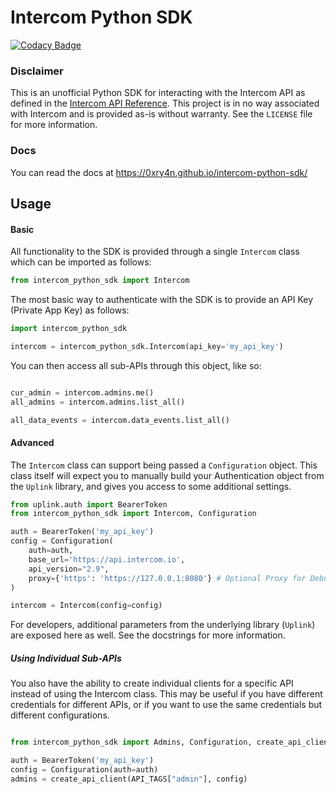 # Intercom Python SDK

[![Codacy Badge](https://app.codacy.com/project/badge/Grade/a2dc4c9a2c6c4f648bc8e909cf2bc731)](https://app.codacy.com/gh/0xRy4n/intercom-python-sdk/dashboard?utm_source=gh&utm_medium=referral&utm_content=&utm_campaign=Badge_grade)

### Disclaimer

This is an unofficial Python SDK for interacting with the Intercom API as defined in the [Intercom API Reference](https://developers.intercom.com/intercom-api-reference/reference). This project is in no way associated with Intercom and is provided as-is without warranty. See the `LICENSE` file for more information.

### Docs
You can read the docs at https://0xry4n.github.io/intercom-python-sdk/

## Usage

#### Basic

All functionality to the SDK is provided through a single `Intercom` class which can be imported as follows:

```python
from intercom_python_sdk import Intercom
```

The most basic way to authenticate with the SDK is to provide an API Key (Private App Key) as follows:

```python
import intercom_python_sdk

intercom = intercom_python_sdk.Intercom(api_key='my_api_key')
```

You can then access all sub-APIs through this object, like so:

```python

cur_admin = intercom.admins.me()
all_admins = intercom.admins.list_all()

all_data_events = intercom.data_events.list_all()
```


#### Advanced

The `Intercom` class can support being passed a `Configuration` object. This class itself will expect you to manually build your Authentication object from the `Uplink` library, and gives you access to some additional settings.

```python
from uplink.auth import BearerToken
from intercom_python_sdk import Intercom, Configuration

auth = BearerToken('my_api_key')
config = Configuration(
    auth=auth, 
    base_url='https://api.intercom.io',
    api_version="2.9",
    proxy={'https': 'https://127.0.0.1:8080'} # Optional Proxy for Debug-- see requests.Session proxy documentation
)

intercom = Intercom(config=config)
```

For developers, additional parameters from the underlying library (`Uplink`) are exposed here as well. See the docstrings for more information.

##### Using Individual Sub-APIs

You also have the ability to create individual clients for a specific API instead of using the Intercom class. This may be useful if you have different credentials for different APIs, or if you want to use the same credentials but different configurations.

```python

from intercom_python_sdk import Admins, Configuration, create_api_client, API_TAGS

auth = BearerToken('my_api_key')
config = Configuration(auth=auth)
admins = create_api_client(API_TAGS["admin"], config)
```

